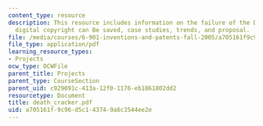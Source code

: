 ```yaml
---
content_type: resource
description: This resource includes information on the failure of the DMCA and how
  digital copyright can Be saved, case studies, trends, and proposal.
file: /media/courses/6-901-inventions-and-patents-fall-2005/a705161f9c96d5c143749a6c3544ee2e_death_cracker.pdf
file_type: application/pdf
learning_resource_types:
- Projects
ocw_type: OCWFile
parent_title: Projects
parent_type: CourseSection
parent_uid: c929091c-413a-12f0-1176-eb1861802dd2
resourcetype: Document
title: death_cracker.pdf
uid: a705161f-9c96-d5c1-4374-9a6c3544ee2e
---
```

